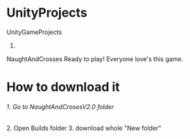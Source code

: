 # UnityProjects
 UnityGameProjects

1. 
NaughtAndCrosses
Ready to play! Everyone love's this game.
<h1>How to download it</h1>
<h6>1. Go to NaughtAndCrosesV2.0 folder</h6>
2. Open Builds folder
3. download whole "New folder"

